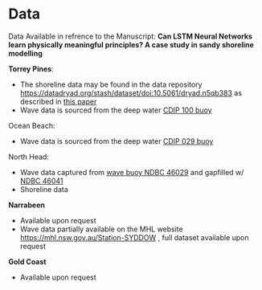 # Data

Data Available in refrence to the Manuscript: **Can LSTM Neural Networks learn physically meaningful principles? A case study in sandy shoreline modelling**

**Torrey Pines**:
  - The shoreline data may be found in the data repository https://datadryad.org/stash/dataset/doi:10.5061/dryad.n5qb383 as described in [this paper](https://www.nature.com/articles/s41597-019-0167-6)
  - Wave data is sourced from the deep water [CDIP 100 buoy](https://cdip.ucsd.edu/m/products/?stn=100p1&param=waveHs)

Ocean Beach:
  - Wave data is sourced from the deep water [CDIP 029 buoy](https://cdip.ucsd.edu/m/products/?stn=029p1)

North Head:
   
  - Wave data captured from [wave buoy NDBC 46029](https://www.ndbc.noaa.gov/station_page.php?station=46029) and gapfilled w/ [NDBC 46041](https://www.ndbc.noaa.gov/station_page.php?station=46041)
  - Shoreline data


**Narrabeen**
  - Available upon request
  - Wave data partially available on the MHL website https://mhl.nsw.gov.au/Station-SYDDOW , full dataset available upon request

**Gold Coast**
  - Available upon request
    

